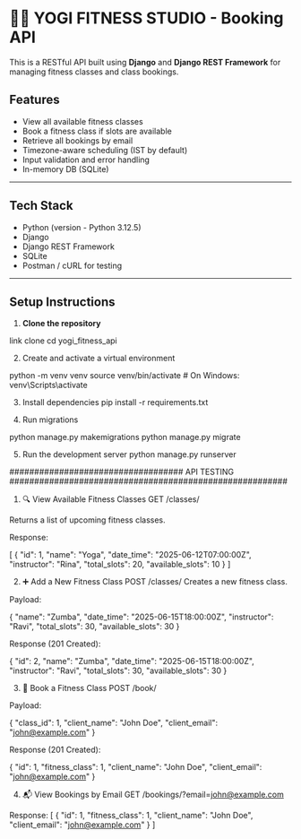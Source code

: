 # 🧘‍♀️ YOGI FITNESS STUDIO - Booking API

This is a RESTful API built using **Django** and **Django REST Framework** for managing fitness classes and class bookings.

##  Features

-  View all available fitness classes
-  Book a fitness class if slots are available
-  Retrieve all bookings by email
-  Timezone-aware scheduling (IST by default)
-  Input validation and error handling
-  In-memory DB (SQLite)

---

## Tech Stack

- Python (version - Python 3.12.5)
- Django
- Django REST Framework
- SQLite
- Postman / cURL for testing

---

## Setup Instructions

1. **Clone the repository**  
 


link clone
cd yogi_fitness_api



2. Create and activate a virtual environment

python -m venv venv
source venv/bin/activate  # On Windows: venv\Scripts\activate

3. Install dependencies
pip install -r requirements.txt


4. Run migrations

python manage.py makemigrations
python manage.py migrate

5. Run the development server
python manage.py runserver




################################### API TESTING ########################################################

1. 🔍 View Available Fitness Classes
GET /classes/

Returns a list of upcoming fitness classes.

Response:


[
  {
    "id": 1,
    "name": "Yoga",
    "date_time": "2025-06-12T07:00:00Z",
    "instructor": "Rina",
    "total_slots": 20,
    "available_slots": 10
  }
]

2. ➕ Add a New Fitness Class
POST /classes/
Creates a new fitness class.

Payload:

{
  "name": "Zumba",
  "date_time": "2025-06-15T18:00:00Z",
  "instructor": "Ravi",
  "total_slots": 30,
  "available_slots": 30
}


Response (201 Created):

{
  "id": 2,
  "name": "Zumba",
  "date_time": "2025-06-15T18:00:00Z",
  "instructor": "Ravi",
  "total_slots": 30,
  "available_slots": 30
}




3. 📝 Book a Fitness Class
POST /book/

Payload:

{
  "class_id": 1,
  "client_name": "John Doe",
  "client_email": "john@example.com"
}


Response (201 Created):

{
  "id": 1,
  "fitness_class": 1,
  "client_name": "John Doe",
  "client_email": "john@example.com"
}


4. 📬 View Bookings by Email
GET /bookings/?email=john@example.com

Response:
[
  {
    "id": 1,
    "fitness_class": 1,
    "client_name": "John Doe",
    "client_email": "john@example.com"
  }
]


